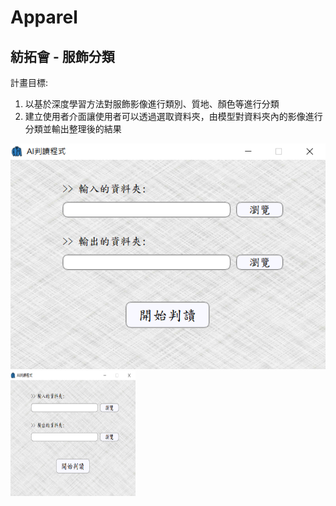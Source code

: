 # Apparel
 ## 紡拓會 - 服飾分類
 計畫目標:
 1. 以基於深度學習方法對服飾影像進行類別、質地、顏色等進行分類
 2. 建立使用者介面讓使用者可以透過選取資料夾，由模型對資料夾內的影像進行分類並輸出整理後的結果
 
 ![image](https://github.com/tingyu-kuo/Apparel/blob/main/images/UI.PNG)
 <img src="https://github.com/tingyu-kuo/Apparel/blob/main/images/UI.PNG" width="200" height="200" alt="使用者介面"/><br/>
